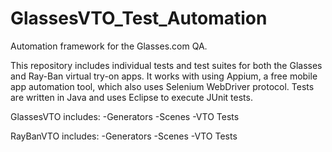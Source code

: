 # GlassesVTO_Test_Automation
Automation framework for the Glasses.com QA. 

This repository includes individual tests and test suites for both the Glasses and Ray-Ban virtual try-on apps. It works with using Appium, a free mobile app automation tool, which also uses Selenium WebDriver protocol. Tests are written in Java and uses Eclipse to execute JUnit tests.

GlassesVTO includes:
-Generators
-Scenes
-VTO Tests

RayBanVTO includes:
-Generators
-Scenes
-VTO Tests


